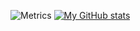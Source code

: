 ![Metrics](https://metrics.lecoq.io/harold-williams?template=classic&base.activity=0&base.community=0&base.repositories=0&base.metadata=0&isocalendar=1&languages=1&lines=1&pagespeed=1&isocalendar.duration=half-year&languages.ignored=html%2C%20css%2C%20jupyter%20notebook&languages.colors=github&languages.threshold=0%25&pagespeed.url=harrywilliams.dev%2Fall%2Fwork&pagespeed.detailed=false&pagespeed.screenshot=true&config.timezone=Europe%2FLondon&config.padding=25%25%2C%2013%25)
[![My GitHub stats](https://github-readme-stats.vercel.app/api?username=harold-williams)](https://github.com/anuraghazra/github-readme-stats)
